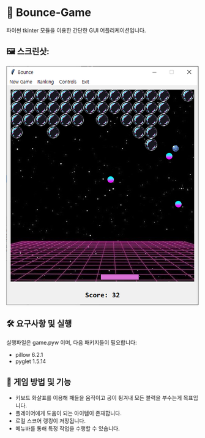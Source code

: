 # :8ball: Bounce-Game
파이썬 tkinter 모듈을 이용한 간단한 GUI 어플리케이션입니다.

## :framed_picture: 스크린샷:
![Alt text](/Screenshot.png?raw=true "Bounce-Game 스크린샷")

## :hammer_and_wrench: 요구사항 및 실행
실행파일은 game.pyw 이며, 다음 패키지들이 필요합니다:
- pillow 6.2.1
- pyglet 1.5.14

## :memo: 게임 방법 및 기능
- 키보드 화살표를 이용해 패들을 움직이고 공이 튕겨내 모든 블럭을 부수는게 목표입니다.
- 플레이어에게 도움이 되는 아이템이 존재합니다.
- 로컬 스코어 랭킹이 저장됩니다.
- 메뉴바를 통해 특정 작업을 수행할 수 있습니다.
